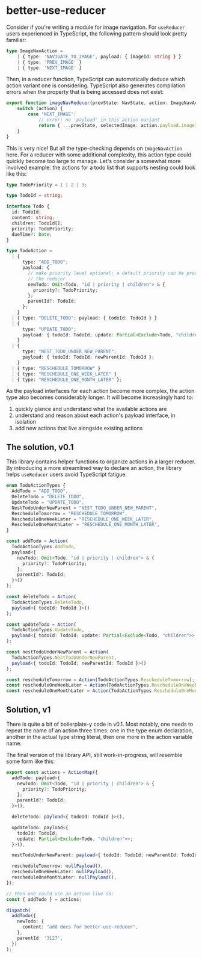 # better-use-reducer

Consider if you're writing a module for image navigation. For `useReducer` users
experienced in TypeScript, the following pattern should look pretty familiar:

```ts
type ImageNavAction =
    | { type: 'NAVIGATE_TO_IMAGE', payload: { imageId: string } }
    | { type: 'PREV_IMAGE' }
    | { type: 'NEXT_IMAGE' }
```

Then, in a reducer function, TypeScript can automatically deduce which action
variant one is considering. TypeScript also generates compilation errors when
the property that is being accessed does not exist:

```ts
export function imageNavReducer(prevState: NavState, action: ImageNavAction) {
    switch (action) {
        case 'NEXT_IMAGE':
            // error: no 'payload' in this action variant
            return { ...prevState, selectedImage: action.payload.imageId  }
    }
}
```

This is very nice! But all the type-checking depends on `ImageNavAction` here.
For a reducer with some additional complexity, this action type could quickly
become too large to manage. Let's consider a somewhat more involved example:
the actions for a todo list that supports nesting could look like this:

```ts
type TodoPriority = 1 | 2 | 3;

type TodoId = string;

interface Todo {
  id: TodoId;
  content: string;
  children: TodoId[];
  priority: TodoPriority;
  dueTime?: Date;
}

type TodoAction =
  | {
      type: "ADD_TODO";
      payload: {
        // make priority level optional; a default priority can be provided in
        // the reducer
        newTodo: Omit<Todo, "id | priority | children"> & {
          priority?: TodoPriority;
        };
        parentId?: TodoId;
      };
    }
  | { type: "DELETE_TODO"; payload: { todoId: TodoId } }
  | {
      type: "UPDATE_TODO";
      payload: { todoId: TodoId; update: Partial<Exclude<Todo, "children">> };
    }
  | {
      type: "NEST_TODO_UNDER_NEW_PARENT";
      payload: { todoId: TodoId; newParentId: TodoId };
    }
  | { type: "RESCHEDULE_TOMORROW" }
  | { type: "RESCHEDULE_ONE_WEEK_LATER" }
  | { type: "RESCHEDULE_ONE_MONTH_LATER" };
```

As the payload interfaces for each action become more complex, the action type
also becomes considerably longer. It will become increasingly hard to:

1. quickly glance and understand what the available actions are
2. understand and reason about each action's payload interface, in isolation
3. add new actions that live alongside existing actions

## The solution, v0.1

This library contains helper functions to organize actions in a larger reducer.
By introducing a more streamlined way to declare an action, the library helps
`useReducer` users avoid TypeScript fatigue.

```ts
enum TodoActionTypes {
  AddTodo = "ADD_TODO",
  DeleteTodo = "DELETE_TODO",
  UpdateTodo = "UPDATE_TODO",
  NestTodoUnderNewParent = "NEST_TODO_UNDER_NEW_PARENT",
  RescheduleTomorrow = "RESCHEDULE_TOMORROW",
  RescheduleOneWeekLater = "RESCHEDULE_ONE_WEEK_LATER",
  RescheduleOneMonthLater = "RESCHEDULE_ONE_MONTH_LATER",
}

const addTodo = Action(
  TodoActionTypes.AddTodo,
  payload<{
    newTodo: Omit<Todo, "id | priority | children"> & {
      priority?: TodoPriority;
    };
    parentId?: TodoId;
  }>()
);

const deleteTodo = Action(
  TodoActionTypes.DeleteTodo,
  payload<{ todoId: TodoId }>()
);

const updateTodo = Action(
  TodoActionTypes.UpdateTodo,
  payload<{ todoId: TodoId; update: Partial<Exclude<Todo, "children">> }>()
);

const nestTodoUnderNewParent = Action(
  TodoActionTypes.NestTodoUnderNewParent,
  payload<{ todoId: TodoId; newParentId: TodoId }>()
);

const rescheduleTomorrow = Action(TodoActionTypes.RescheduleTomorrow);
const rescheduleOneWeekLater = Action(TodoActionTypes.RescheduleOneWeekLater);
const rescheduleOneMonthLater = Action(TodoActionTypes.RescheduleOneMonthLater);
```

## Solution, v1

There is quite a bit of boilerplate-y code in v0.1. Most notably, one needs to
repeat the name of an action three times: one in the type enum declaration,
another in the actual type string literal, then one more in the action variable
name.

The final version of the library API, still work-in-progress, will resemble some 
form like this:

```ts
export const actions = ActionMap({
  addTodo: payload<{
    newTodo: Omit<Todo, "id | priority | children"> & {
      priority?: TodoPriority;
    };
    parentId?: TodoId;
  }>(),

  deleteTodo: payload<{ todoId: TodoId }>(),

  updateTodo: payload<{
    todoId: TodoId;
    update: Partial<Exclude<Todo, "children">>;
  }>(),

  nestTodoUnderNewParent: payload<{ todoId: TodoId; newParentId: TodoId }>(),

  rescheduleTomorrow: nullPayload(),
  rescheduleOneWeekLater: nullPayload(),
  rescheduleOneMonthLater: nullPayload(),
});

// then one could use an action like so:
const { addTodo } = actions;

dispatch(
  addTodo({
    newTodo: {
      content: "add docs for better-use-reducer",
    },
    parentId: '3127',
  })
);
```
